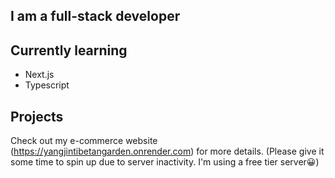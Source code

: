 ## I am a full-stack developer

## Currently learning

- Next.js
- Typescript

## Projects

Check out my e-commerce website (https://yangjintibetangarden.onrender.com) for more details. (Please give it some time to spin up due to server inactivity. I'm using a free tier server😀)
